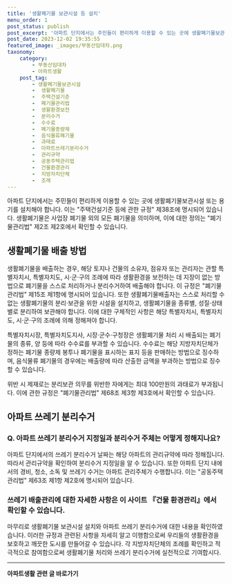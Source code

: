 ```yaml
---
title: '생활폐기물 보관시설 등 설치'
menu_order: 1
post_status: publish
post_excerpt: '아파트 단지에서는 주민들이 편리하게 이용할 수 있는 곳에 생활폐기물보관시설 또는 용기를 설치해야 합니다. 이는  주택건설기준 등에 관한 규정  제38조에 명시되어 있습니다. 생활폐기물은 사업장 폐기물 외의 모든 폐기물을 의미하며, 이에 대한 정의는  폐기물관리법  제2조 제2호에서 확인할 수 있습니다.'
post_date: 2023-12-02 19:35:55
featured_image: _images/부동산임대차.png
taxonomy:
    category:
        - 부동산임대차
        - 아파트생활
    post_tag:
        - 생활폐기물보관시설
        -  생활폐기물
        -  주택건설기준
        -  폐기물관리법
        -  생활환경보전
        -  분리수거
        -  수수료
        -  폐기물종량제
        -  음식물류폐기물
        -  과태료
        -  아파트쓰레기분리수거
        -  관리규약
        -  공동주택관리법
        -  건물환경관리
        -  지방자치단체
        -  조례
---
```



아파트 단지에서는 주민들이 편리하게 이용할 수 있는 곳에 생활폐기물보관시설 또는 용기를 설치해야 합니다. 이는 "주택건설기준 등에 관한 규정" 제38조에 명시되어 있습니다. 생활폐기물은 사업장 폐기물 외의 모든 폐기물을 의미하며, 이에 대한 정의는 "폐기물관리법" 제2조 제2호에서 확인할 수 있습니다.

## 생활폐기물 배출 방법

생활폐기물을 배출하는 경우, 해당 토지나 건물의 소유자, 점유자 또는 관리자는 관할 특별자치시, 특별자치도, 시·군·구의 조례에 따라 생활환경을 보전하는 데 지장이 없는 방법으로 폐기물을 스스로 처리하거나 분리수거하여 배출해야 합니다. 이 규정은 "폐기물관리법" 제15조 제1항에 명시되어 있습니다. 또한 생활폐기물배출자는 스스로 처리할 수 없는 생활폐기물의 분리·보관을 위한 시설을 설치하고, 생활폐기물을 종류별, 성질·상태별로 분리하여 보관해야 합니다. 이에 대한 구체적인 사항은 해당 특별자치시, 특별자치도, 시·군·구의 조례에 의해 정해져야 합니다.

특별자치시장, 특별자치도지사, 시장·군수·구청장은 생활폐기물 처리 시 배출되는 폐기물의 종류, 양 등에 따라 수수료를 부과할 수 있습니다. 수수료는 해당 지방자치단체가 정하는 폐기물 종량제 봉투나 폐기물을 표시하는 표지 등을 판매하는 방법으로 징수하며, 음식물류 폐기물의 경우에는 배출량에 따라 산출한 금액을 부과하는 방법으로 징수할 수 있습니다.

위반 시 제재로는 분리보관 의무를 위반한 자에게는 최대 100만원의 과태료가 부과됩니다. 이에 관한 규정은 "폐기물관리법" 제68조 제3항 제3호에서 확인할 수 있습니다.

## 아파트 쓰레기 분리수거

### Q. 아파트 쓰레기 분리수거 지정일과 분리수거 주체는 어떻게 정해지나요?
아파트 단지에서의 쓰레기 분리수거 날짜는 해당 아파트의 관리규약에 따라 정해집니다. 따라서 관리규약을 확인하여 분리수거 지정일을 알 수 있습니다. 또한 아파트 단지 내에서의 경비, 청소, 소독 및 쓰레기 수거는 아파트 관리주체가 수행합니다. 이는 "공동주택관리법" 제63조 제1항 제2호에 명시되어 있습니다.

### 쓰레기 배출관리에 대한 자세한 사항은 이 사이트 『건물 환경관리』에서 확인할 수 있습니다.

마무리로 생활폐기물 보관시설 설치와 아파트 쓰레기 분리수거에 대한 내용을 확인하였습니다. 이러한 규정과 관련된 사항을 자세히 알고 이행함으로써 우리들의 생활환경을 보호하고 깨끗한 도시를 만들어갈 수 있습니다. 각 지방자치단체의 조례를 확인하고 적극적으로 참여함으로써 생활폐기물 처리와 쓰레기 분리수거에 실천적으로 기여합시다.
<!-- wp:separator -->
<hr class="wp-block-separator has-alpha-channel-opacity"/>
<!-- /wp:separator -->

<!-- wp:group {"backgroundColor":"base","layout":{"type":"constrained"}} -->
<div class="wp-block-group has-base-background-color has-background"><!-- wp:paragraph {"align":"center","fontSize":"medium"} -->
<p class="has-text-align-center has-large-font-size"><strong>아파트생활 관련 글 바로가기</strong></p>
<!-- /wp:paragraph -->


<!-- wp:latest-posts
{"categories":[{"id":28012,"count":19,"description":"","link":"https://uknowlaw.com/category/%ec%95%84%ed%8c%8c%ed%8a%b8%ec%83%9d%ed%99%9c/","name":"아파트생활","slug":"아파트생활","taxonomy":"category","parent":0,"meta":[],"_links":{"self":[{"href":"https://uknowlaw.com/wp-json/wp/v2/categories/28012"}],"collection":[{"href":"https://uknowlaw.com/wp-json/wp/v2/categories"}],"about":[{"href":"https://uknowlaw.com/wp-json/wp/v2/taxonomies/category"}],"wp:post_type":[{"href":"https://uknowlaw.com/wp-json/wp/v2/posts?categories=28012"}],"curies":[{"name":"wp","href":"https://api.w.org/{rel}","templated":true}]}}],"postsToShow":100,"excerptLength":28,"postLayout":"grid","columns":2,"featuredImageAlign":"left","featuredImageSizeSlug":"large","fontSize":"small"} /--></div>
<!-- /wp:group -->